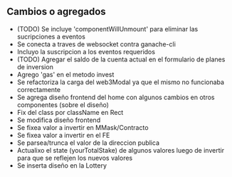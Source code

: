 ## Cambios o agregados

- (TODO) Se incluye 'componentWillUnmount' para eliminar las sucripciones a eventos
- Se conecta a traves de websocket contra ganache-cli
- Incluyo la suscripcion a los eventos requeridos
- (TODO) Agregar el saldo de la cuenta actual en el formulario de planes de inversion
- Agrego 'gas' en el metodo invest
- Se refactoriza la carga del web3Modal ya que el mismo no funcionaba correctamente
- Se agrega diseño frontend del home con algunos cambios en otros componentes (sobre el diseño)
- Fix del class por className en Rect
- Se modifica diseño frontend
- Se fixea valor a invertir en MMask/Contracto
- Se fixea valor a invertir en el FE
- Se parsea/trunca el valor de la direccion publica
- Actualixo el state (yourTotalStake) de algunos valores luego de invertir para que se reflejen los nuevos valores
- Se inserta diseño en la Lottery